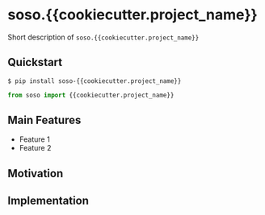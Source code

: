 # soso.{{cookiecutter.project_name}}

Short description of `soso.{{cookiecutter.project_name}}`

## Quickstart

`$ pip install soso-{{cookiecutter.project_name}}`

```python
from soso import {{cookiecutter.project_name}}
```

## Main Features

* Feature 1
* Feature 2

## Motivation

## Implementation

